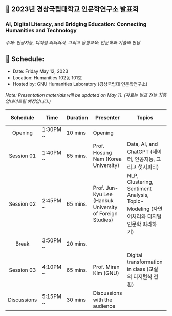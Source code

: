 ## 🌿 2023년 경상국립대학교 인문학연구소 발표회
### AI, Digital Literacy, and Bridging Education: Connecting Humanities and Technology
_주제: 인공지능, 디지털 리터러시, 그리고 융합교육: 인문학과 기술의 만남_

## 🌱 Schedule:
+ Date: Friday May 12, 2023
+ Location: Humanities 102동 101호
+ Hosted by: GNU Humanities Laboratory (경상국립대 인문학연구소)

_Note: Presentation materials will be updated on May 11. (자료는 발표 전날 최종 업데이트될 예정입니다.)_

|Schedule | Time | Duration | Presenter | Topics | Lecture materials |
|:--:|--|--|--|--|--|
|Opening| 1:30PM ~ | 10 mins | Opening |  ||
|Session 01 |1:40PM ~  | 65 mins.| Prof. Hosung Nam (Korea University) |  Data, AI, and ChatGPT (데이터, 인공지능, 그리고 챗지피티) | |
|Session 02 |2:45PM ~  | 65 mins.| Prof. Jun-Kyu Lee (Hankuk University of Foreign Studies) |NLP, Clustering, Sentiment Analysis, Topic-Modeling (자연어처리와 디지털인문학 따라하기) ||
|Break| 3:50PM ~  |20 mins.  |||
|Session 03 |4:10PM ~ | 65 mins.| Prof. Miran Kim (GNU) | Digital transformation in class (교실의 디지털식 전환) ||
| Discussions| 5:15PM ~ | 30 mins| Discussions with the audience | ||


